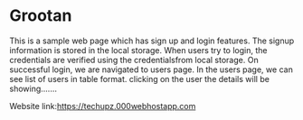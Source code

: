 # Grootan
This is a sample web page which has sign up and login features.
The signup information is stored in the local storage. When users try to login, the credentials are verified using the credentialsfrom local storage. 
On successful login, we are navigated to users page.
In the users page, we can see list of users in table format.
clicking on the user the details will be showing.......


Website link:https://techupz.000webhostapp.com
